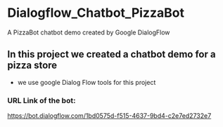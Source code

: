 # Dialogflow_Chatbot_PizzaBot
A PizzaBot chatbot demo created by Google DialogFlow

## **In this project we created a chatbot demo for a pizza store**
- we use google Dialog Flow tools for this project

### **URL Link of the bot:**

https://bot.dialogflow.com/1bd0575d-f515-4637-9bd4-c2e7ed2732e7
